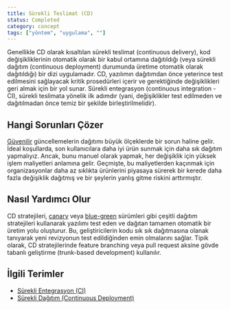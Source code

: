 ```yaml
---
title: Sürekli Teslimat (CD)
status: Completed
category: concept
tags: ["yöntem", "uygulama", ""]
---
```


Genellikle CD olarak kısaltılan sürekli teslimat (continuous delivery), 
kod değişikliklerinin otomatik olarak bir kabul ortamına dağıtıldığı (veya sürekli dağıtım (continuous deployment) 
durumunda üretime otomatik olarak dağıtıldığı) bir dizi uygulamadır. 
CD, yazılımın dağıtımdan önce yeterince test edilmesini sağlayacak kritik prosedürleri içerir ve 
gerektiğinde değişiklikleri geri almak için bir yol sunar. 
Sürekli entegrasyon (continuous integration - CI), sürekli teslimata yönelik ilk adımdır (yani, değişiklikler test edilmeden ve dağıtılmadan önce temiz bir şekilde birleştirilmelidir).

## Hangi Sorunları Çözer

[Güvenilir](/tr/reliability/) güncellemelerin dağıtımı büyük ölçeklerde bir sorun haline gelir. 
İdeal koşullarda, son kullanıcılara daha iyi ürün sunmak için daha sık dağıtım yapmalıyız. 
Ancak, bunu manuel olarak yapmak, her değişiklik için yüksek işlem maliyetleri anlamına gelir. 
Geçmişte, bu maliyetlerden kaçınmak için organizasyonlar daha az sıklıkta ürünlerini piyasaya sürerek bir kerede daha fazla değişiklik dağıtmış ve bir şeylerin yanlış gitme riskini arttırmıştır.

## Nasıl Yardımcı Olur

CD stratejileri, [canary](/tr/canary-deployment/) veya [blue-green](/tr/blue-green-deployment/) sürümleri gibi çeşitli dağıtım stratejileri kullanarak yazılımı test eden ve 
dağıtan tamamen otomatik bir üretim yolu oluşturur. 
Bu, geliştiricilerin kodu sık sık dağıtmasına olanak tanıyarak yeni revizyonun test edildiğinden emin olmalarını sağlar. Tipik olarak, CD stratejilerinde feature branching veya pull request aksine gövde tabanlı geliştirme (trunk-based development) kullanılır.

## İlgili Terimler

* [Sürekli Entegrasyon (CI)](/tr/continuous-integration/)
* [Sürekli Dağıtım (Continuous Deployment)](/tr/continuous-deployment/)
